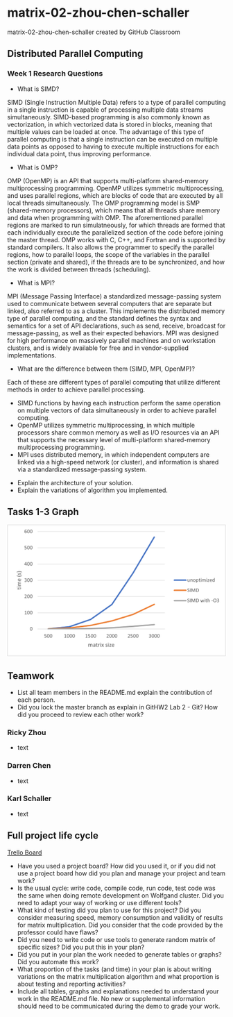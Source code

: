 # matrix-02-zhou-chen-schaller
matrix-02-zhou-chen-schaller created by GitHub Classroom

## Distributed Parallel Computing
### Week 1 Research Questions
* What is SIMD?

SIMD (Single Instruction Multiple Data) refers to a type of parallel computing in a single instruction is capable of processing multiple data streams simultaneously. SIMD-based programming is also commonly known as vectorization, in which vectorized data is stored in blocks, meaning that multiple values can be loaded at once. The advantage of this type of parallel computing is that a single instruction can be executed on multiple data points as opposed to having to execute multiple instructions for each individual data point, thus improving performance.

* What is OMP?

OMP (OpenMP) is an API that supports multi-platform shared-memory multiprocessing programming. OpenMP utilizes symmetric multiprocessing, and uses parallel regions, which are blocks of code that are executed by all local threads simultaneously. The OMP programming model is SMP (shared-memory processors), which means that all threads share memory and data when programming with OMP. The aforementioned parallel regions are marked to run simulatneously, for which threads are formed that each individually execute the parallelized section of the code before joining the master thread. OMP works with C, C++, and Fortran and is supported by standard compilers. It also allows the programmer to specify the parallel regions, how to parallel loops, the scope of the variables in the parallel section (private and shared), if the threads are to be synchronized, and how the work is divided between threads (scheduling).

* What is MPI?

MPI (Message Passing Interface) a standardized message-passing system used to communicate between several computers that are separate but linked, also referred to as a cluster. This implements the distributed memory type of parallel computing, and the standard defines the syntax and semantics for a set of API declarations, such as send, receive, broadcast for message-passing, as well as their expected behaviors. MPI was designed for high performance on massively parallel machines and on workstation clusters, and is widely available for free and in vendor-supplied implementations.

* What are the difference between them (SIMD, MPI, OpenMP)?

Each of these are different types of parallel computing that utilize different methods in order to achieve parallel processing.
- SIMD functions by having each instruction perform the same operation on multiple vectors of data simultaneously in order to achieve parallel computing.
- OpenMP utilizes symmetric multiprocessing, in which multiple processors share common memory as well as I/O resources via an API that supports the necessary level of multi-platform shared-memory multiprocessing programming.
- MPI uses distributed memory, in which independent computers are linked via a high-speed network (or cluster), and information is shared via a standardized message-passing system.
* Explain the architecture of your solution.
* Explain the variations of algorithm you implemented.

## Tasks 1-3 Graph
![](graph.png)

## Teamwork
* List all team members in the README.md explain the contribution of each person. 
* Did you lock the master branch as explain in GitHW2 Lab 2 - Git? How did you proceed to review each other work?

### Ricky Zhou
* text

### Darren Chen
* text

### Karl Schaller
* text

## Full project life cycle
[Trello Board](https://trello.com/b/20iU4Cqc/02-zhou-chen-schaller)
* Have you used a project board? How did you used it, or if you did not use a project board how did you plan and manage your project and team work?
* Is the usual cycle: write code, compile code,  run code, test code was the same when doing remote development on Wolfgand cluster. Did you need to adapt your way of working or use different tools?
* What kind of testing did you plan to use for this project? Did you consider measuring speed, memory consumption and validity of results for matrix multiplication. Did you consider that the code provided by the professor could have flaws?
* Did you need to write code or use tools to generate random matrix of specific sizes? Did you put this in your plan? 
* Did you put in your plan the work needed to generate tables or graphs? Did you automate this work?  
* What proportion of the tasks (and time) in your plan is  about writing variations on the matrix multiplication algorithm and what proportion is about testing and reporting activities?
* Include all tables, graphs and explanations needed to understand your work in the README.md file. No new or supplemental information should need to be communicated during the demo to grade your work.  
